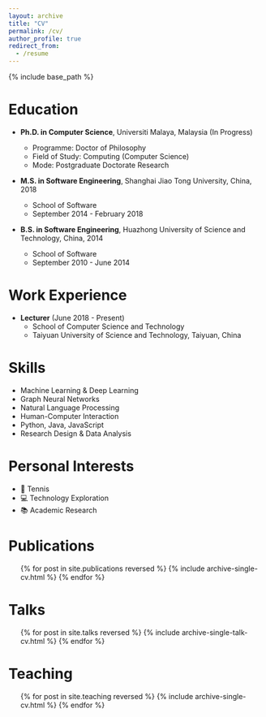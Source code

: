 ```yaml
---
layout: archive
title: "CV"
permalink: /cv/
author_profile: true
redirect_from:
  - /resume
---
```


{% include base_path %}

Education
======
* **Ph.D. in Computer Science**, Universiti Malaya, Malaysia (In Progress)
  * Programme: Doctor of Philosophy
  * Field of Study: Computing (Computer Science)
  * Mode: Postgraduate Doctorate Research

* **M.S. in Software Engineering**, Shanghai Jiao Tong University, China, 2018
  * School of Software
  * September 2014 - February 2018

* **B.S. in Software Engineering**, Huazhong University of Science and Technology, China, 2014
  * School of Software
  * September 2010 - June 2014

Work Experience
======
* **Lecturer** (June 2018 - Present)
  * School of Computer Science and Technology
  * Taiyuan University of Science and Technology, Taiyuan, China
  
Skills
======
* Machine Learning & Deep Learning
* Graph Neural Networks
* Natural Language Processing
* Human-Computer Interaction
* Python, Java, JavaScript
* Research Design & Data Analysis

Personal Interests
======
* 🎾 Tennis
* 💻 Technology Exploration
* 📚 Academic Research

Publications
======
  <ul>{% for post in site.publications reversed %}
    {% include archive-single-cv.html %}
  {% endfor %}</ul>
  
Talks
======
  <ul>{% for post in site.talks reversed %}
    {% include archive-single-talk-cv.html  %}
  {% endfor %}</ul>
  
Teaching
======
  <ul>{% for post in site.teaching reversed %}
    {% include archive-single-cv.html %}
  {% endfor %}</ul>
